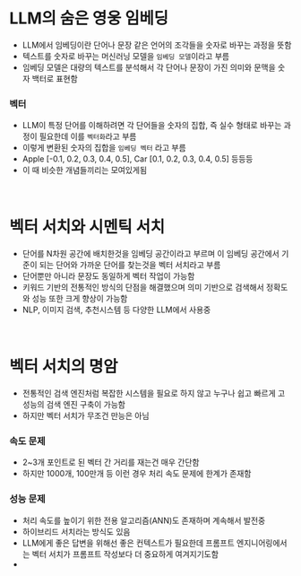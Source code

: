 # LLM의 숨은 영웅 임베딩

- LLM에서 임베딩이란 단어나 문장 같은 언어의 조각들을 숫자로 바꾸는 과정을 뜻함
- 텍스트를 숫자로 바꾸는 머신러닝 모델을 `임베딩 모델`이라고 부름
- 임베딩 모델은 대량의 텍스트를 분석해서 각 단어나 문장이 가진 의미와 문맥을 숫자 백터로 표현함

### 벡터

- LLM이 특정 단어를 이해하려면 각 단어들을 숫자의 집합, 즉 실수 형태로 바꾸는 과정이 필요한데 이를 `벡터화`라고 부름
- 이렇게 변환된 숫자의 집합을 `임베딩 벡터` 라고 부름
- Apple [-0.1, 0.2, 0.3, 0.4, 0.5], Car [0.1, 0.2, 0.3, 0.4, 0.5] 등등등
- 이 때 비슷한 개념들끼리는 모여있게됨

<br>

# 벡터 서치와 시멘틱 서치

- 단어를 N차원 공간에 배치한것을 임베딩 공간이라고 부르며 이 임베딩 공간에서 기준이 되는 단어와 가까운 단어를 찾는것을 벡터 서치라고 부름
- 단어뿐만 아니라 문장도 동일하게 벡터 작업이 가능함
- 키워드 기반의 전통적인 방식의 단점을 해결했으며 의미 기반으로 검색해서 정확도와 성능 또한 크게 향상이 가능함
- NLP, 이미지 검색, 추천시스템 등 다양한 LLM에서 사용중

<br>

# 벡터 서치의 명암

- 전통적인 검색 엔진처럼 복잡한 시스템을 필요로 하지 않고 누구나 쉽고 빠르게 고성능의 검색 엔진 구축이 가능함
- 하지만 벡터 서치가 무조건 만능은 아님


### 속도 문제
- 2~3개 포인트로 된 벡터 간 거리를 재는건 매우 간단함
- 하지만 1000개, 100만개 등 이런 경우 처리 속도 문제에 한계가 존재함

### 성능 문제
- 처리 속도를 높이기 위한 전용 알고리즘(ANN)도 존재하며 계속해서 발전중
- 하이브리드 서치라는 방식도 있음
- LLM에게 좋은 답변을 위해선 좋은 컨텍스트가 필요한데 프롬프트 엔지니어링에서는 벡터 서치가 프롬프트 작성보다 더 중요하게 여겨지기도함
- 
